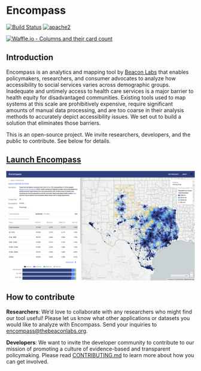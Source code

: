 # Encompass

[![Build Status][build]](https://circleci.com/gh/BeaconLabs/encompass) [![apache2]](https://www.apache.org/licenses/LICENSE-2.0)

[build]: https://img.shields.io/circleci/project/BeaconLabs/encompass.svg?branch=master&style=flat-square
[apache2]: https://img.shields.io/badge/License-Apache%202.0-blue.svg
[![Waffle.io - Columns and their card count](https://badge.waffle.io/beaconlabs/encompass.svg?columns=all)](http://waffle.io/beaconlabs/encompass)

## Introduction
Encompass is an analytics and mapping tool by [Beacon Labs](http://thebeaconlabs.org) that enables policymakers, researchers, and consumer advocates to analyze how accessibility to social services varies across demographic groups. Inadequate and untimely access to health care services is a major barrier to health equity for disadvantaged communities. Existing tools used to map systems at this scale are prohibitively expensive, require significant amounts of manual data processing, and are too coarse in their analysis methods to accurately depict accessibility issues. We set out to build a solution that eliminates those barriers.

This is an open-source project. We invite researchers, developers, and the public to contribute. See below for details.

## [Launch Encompass](https://encompass.thebeaconlabs.org)

[![alt text][screenshot]](https://encompass.thebeaconlabs.org)

[screenshot]: data/images/encompass_texas.png

## How to contribute
__Researchers__: We’d love to collaborate with any researchers who might find our tool useful! Please let us know what other applications or datasets you would like to analyze with Encompass. Send your inquiries to [encompass@thebeaconlabs.org](mailto:encompass@thebeaconlabs.org).

__Developers__: We want to invite the developer community to contribute to our mission of promoting a culture of evidence-based and transparent policymaking. Please read [CONTRIBUTING.md](https://github.com/beaconlabs/encompass/blob/master/CONTRIBUTING.md) to learn more about how you can get involved.
